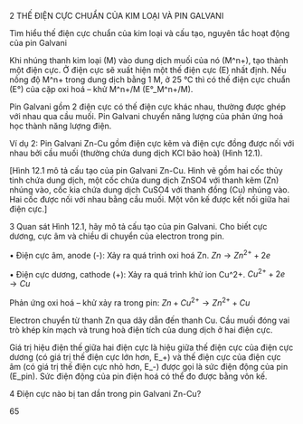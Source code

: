 2 THẾ ĐIỆN CỰC CHUẨN CỦA KIM LOẠI VÀ PIN GALVANI

Tìm hiểu thế điện cực chuẩn của kim loại và cấu tạo, nguyên tắc hoạt động của pin Galvani

Khi nhúng thanh kim loại (M) vào dung dịch muối của nó (M^n+), tạo thành một điện cực. Ở điện cực sẽ xuất hiện một thế điện cực (E) nhất định. Nếu nồng độ M^n+ trong dung dịch bằng 1 M, ở 25 °C thì có thế điện cực chuẩn (E°) của cặp oxi hoá – khử M^n+/M (E°_M^n+/M).

Pin Galvani gồm 2 điện cực có thế điện cực khác nhau, thường được ghép với nhau qua cầu muối. Pin Galvani chuyển năng lượng của phản ứng hoá học thành năng lượng điện.

Ví dụ 2: Pin Galvani Zn-Cu gồm điện cực kẽm và điện cực đồng được nối với nhau bởi cầu muối (thường chứa dung dịch KCl bão hoà) (Hình 12.1).

[Hình 12.1 mô tả cấu tạo của pin Galvani Zn-Cu. Hình vẽ gồm hai cốc thủy tinh chứa dung dịch, một cốc chứa dung dịch ZnSO4 với thanh kẽm (Zn) nhúng vào, cốc kia chứa dung dịch CuSO4 với thanh đồng (Cu) nhúng vào. Hai cốc được nối với nhau bằng cầu muối. Một vôn kế được kết nối giữa hai điện cực.]

3 Quan sát Hình 12.1, hãy mô tả cấu tạo của pin Galvani. Cho biết cực dương, cực âm và chiều di chuyển của electron trong pin.

• Điện cực âm, anode (-): Xảy ra quá trình oxi hoá Zn.
$Zn \rightarrow Zn^{2+} + 2e$

• Điện cực dương, cathode (+): Xảy ra quá trình khử ion Cu^2+.
$Cu^{2+} + 2e \rightarrow Cu$

Phản ứng oxi hoá – khử xảy ra trong pin:
$Zn + Cu^{2+} \rightarrow Zn^{2+} + Cu$

Electron chuyển từ thanh Zn qua dây dẫn đến thanh Cu. Cầu muối đóng vai trò khép kín mạch và trung hoà điện tích của dung dịch ở hai điện cực.

Giá trị hiệu điện thế giữa hai điện cực là hiệu giữa thế điện cực của điện cực dương (có giá trị thế điện cực lớn hơn, E_+) và thế điện cực của điện cực âm (có giá trị thế điện cực nhỏ hơn, E_-) được gọi là sức điện động của pin (E_pin). Sức điện động của pin điện hoá có thể đo được bằng vôn kế.

4 Điện cực nào bị tan dần trong pin Galvani Zn-Cu?

65
